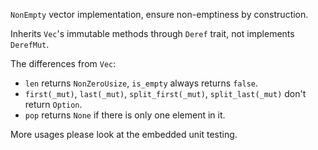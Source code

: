 `NonEmpty` vector implementation, ensure non-emptiness by construction.

Inherits `Vec`'s immutable methods through `Deref` trait, not implements `DerefMut`.

The differences from `Vec`:
* `len` returns `NonZeroUsize`, `is_empty` always returns `false`.
* `first(_mut)`, `last(_mut)`, `split_first(_mut)`, `split_last(_mut)` don't return `Option`.
* `pop` returns `None` if there is only one element in it.

More usages please look at the embedded unit testing.

